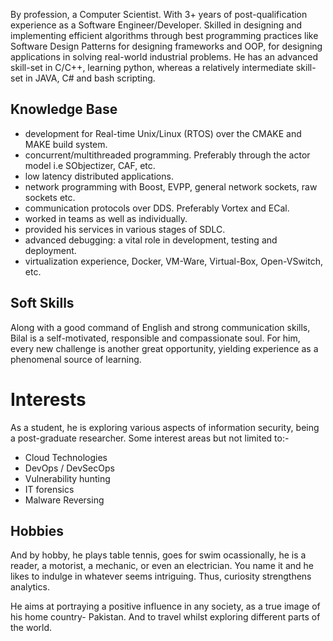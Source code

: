 By profession, a Computer Scientist. With 3+ years of post-qualification experience as a Software Engineer/Developer. Skilled in designing and implementing efficient algorithms through best programming practices like Software Design Patterns for designing frameworks and OOP, for designing applications in solving real-world industrial problems. He has an advanced skill-set in C/C++, learning python, whereas a relatively intermediate skill-set in JAVA, C# and bash scripting. 

## Knowledge Base
* development for Real-time Unix/Linux (RTOS) over the CMAKE and MAKE build system.
* concurrent/multithreaded programming. Preferably through the actor model i.e SObjectizer, CAF, etc.
* low latency distributed applications. 
* network programming with Boost, EVPP, general network sockets, raw sockets etc.
* communication protocols over DDS. Preferably Vortex and ECal. 
* worked in teams as well as individually.
* provided his services in various stages of SDLC. 
* advanced debugging: a vital role in development, testing and deployment. 
* virtualization experience, Docker, VM-Ware, Virtual-Box, Open-VSwitch, etc.

## Soft Skills
Along with a good command of English and strong communication skills, Bilal is a self-motivated, responsible and compassionate soul. For him, every new challenge is another great opportunity, yielding experience as a phenomenal source of learning. 

# Interests
As a student, he is exploring various aspects of information security, being a post-graduate researcher. 
Some interest areas but not limited to:-
* Cloud Technologies
* DevOps / DevSecOps
* Vulnerability hunting
* IT forensics
* Malware Reversing

## Hobbies
And by hobby, he plays table tennis, goes for swim ocassionally, he is a reader, a motorist, a mechanic, or even an electrician. You name it and he likes to indulge in whatever seems intriguing. Thus, curiosity strengthens analytics.

He aims at portraying a positive influence in any society, as a true image of his home country- Pakistan. And to travel whilst exploring different parts of the world.
